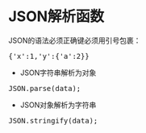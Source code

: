 JSON解析函数
=========

JSON的语法必须正确键必须用引号包裹：

<pre>
{'x':1,'y':{'a':2}}
</pre>

+ JSON字符串解析为对象
<pre>
JSON.parse(data);
</pre>
+ JSON对象解析为字符串
<pre>
JSON.stringify(data);
</pre>
